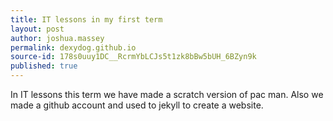 ```yaml
---
title: IT lessons in my first term
layout: post
author: joshua.massey
permalink: dexydog.github.io
source-id: 178s0uuy1DC__RcrmYbLCJs5t1zk8bBw5bUH_6BZyn9k
published: true
---
```

In IT lessons this term we have made a scratch version of pac man. Also we made a github account and used to jekyll to create a website.


